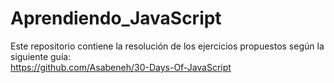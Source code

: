 ﻿# Aprendiendo_JavaScript
Este repositorio contiene la resolución de los ejercicios propuestos según la siguiente guía:  
https://github.com/Asabeneh/30-Days-Of-JavaScript
